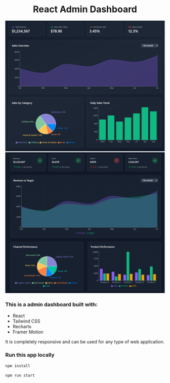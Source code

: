<h1 align="center">React Admin Dashboard</h1>
<img src="/public/screenshot-for-readme-1.png" />
<img src="/public/screenshot-for-readme-2.png" />

### This is a admin dashboard built with:
-   React
-   Tailwind CSS
-   Recharts
-   Framer Motion

It is completely responsive and can be used for any type of web application.

### Run this app locally

```shell
npm install
```

```shell
npm run start
```
